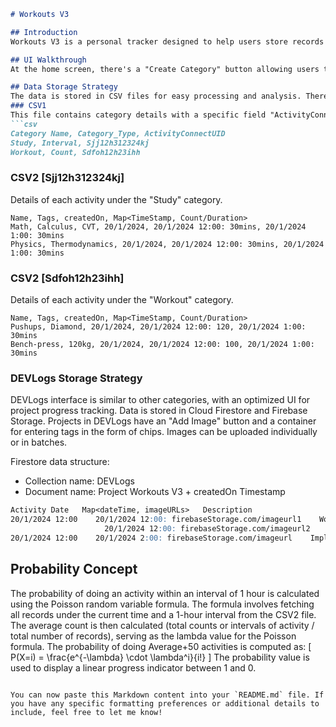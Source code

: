 
```markdown
# Workouts V3

## Introduction
Workouts V3 is a personal tracker designed to help users store records based on the categories they create. Categories can be of two types: interval or count. Interval categories track records in terms of duration (e.g., 30mins), while counting categories track activities in terms of counts (e.g., Pushups: 30).

## UI Walkthrough
At the home screen, there's a "Create Category" button allowing users to create a new category by entering its name and type in an alert dialogue box. Once a category is created, users can click on it to navigate to the respective category screen. Each category can have multiple activities (e.g., Physics, Math, Computer Science) created by clicking a "Create" button on the category screen. Tags can be added to these activities for different purposes. The activity container is then used to add details like duration or count, depending on the category type.

## Data Storage Strategy
The data is stored in CSV files for easy processing and analysis. There are two main files:
### CSV1
This file contains category details with a specific field "ActivityConnectUID" mapping the category to another file (CSV2).
```csv
Category Name, Category_Type, ActivityConnectUID
Study, Interval, Sjj12h312324kj
Workout, Count, Sdfoh12h23ihh
```

### CSV2 [Sjj12h312324kj]
Details of each activity under the "Study" category.
```csv
Name, Tags, createdOn, Map<TimeStamp, Count/Duration>
Math, Calculus, CVT, 20/1/2024, 20/1/2024 12:00: 30mins, 20/1/2024 1:00: 30mins
Physics, Thermodynamics, 20/1/2024, 20/1/2024 12:00: 30mins, 20/1/2024 1:00: 30mins
```

### CSV2 [Sdfoh12h23ihh]
Details of each activity under the "Workout" category.
```csv
Name, Tags, createdOn, Map<TimeStamp, Count/Duration>
Pushups, Diamond, 20/1/2024, 20/1/2024 12:00: 120, 20/1/2024 1:00: 30mins
Bench-press, 120kg, 20/1/2024, 20/1/2024 12:00: 100, 20/1/2024 1:00: 30mins
```

### DEVLogs Storage Strategy
DEVLogs interface is similar to other categories, with an optimized UI for project progress tracking. Data is stored in Cloud Firestore and Firebase Storage. Projects in DEVLogs have an "Add Image" button and a container for entering tags in the form of chips. Images can be uploaded individually or in batches.

Firestore data structure:
- Collection name: DEVLogs
- Document name: Project Workouts V3 + createdOn Timestamp
```markdown
Activity Date   Map<dateTime, imageURLs>   Description
20/1/2024 12:00    20/1/2024 12:00: firebaseStorage.com/imageurl1    Working on implementing UI
                     20/1/2024 12:00: firebaseStorage.com/imageurl2
20/1/2024 12:00    20/1/2024 2:00: firebaseStorage.com/imageurl    Implemented Cloud Firestore
```

## Probability Concept
The probability of doing an activity within an interval of 1 hour is calculated using the Poisson random variable formula. The formula involves fetching all records under the current time and a 1-hour interval from the CSV2 file. The average count is then calculated (total counts or intervals of activity / total number of records), serving as the lambda value for the Poisson formula. The probability of doing Average+50 activities is computed as:
\[ P(X=i) = \frac{e^{-\lambda} \cdot \lambda^i}{i!} \]
The probability value is used to display a linear progress indicator between 1 and 0.
```

You can now paste this Markdown content into your `README.md` file. If you have any specific formatting preferences or additional details to include, feel free to let me know!